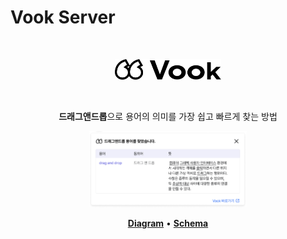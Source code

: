 # Vook Server

<br />

<p align="center">
    <a href="https://vook.app">
      <img src="docs/introduction/240622/assets/logo.svg" alt="Vook Logo" width="170">
    </a>
</p>

<br />

<p align="center"><b>드래그앤드롭</b>으로 용어의 의미를 가장 쉽고 빠르게 찾는 방법</p>

<p align="center">
  <img
    src="docs/introduction/240622/assets/drag-and-drop.png"
    alt="Vook Chrome Extension"
    width="50%"
  />
</p>

<p align="center">
    <a href="docs/diagram"><b>Diagram</b></a> •
    <a href="docs/schema"><b>Schema</b></a>
</p>

<br />
